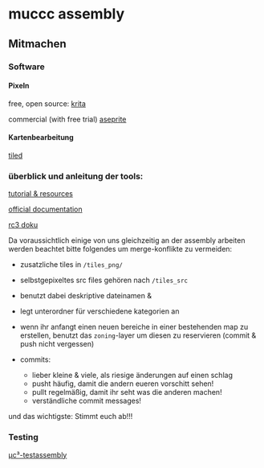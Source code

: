 # muccc assembly

## Mitmachen

### Software
#### Pixeln

free, open source: [krita](https://krita.org/)

commercial (with free trial) [aseprite](https://www.aseprite.org/)

#### Kartenbearbeitung

[tiled](https://www.mapeditor.org/)

### überblick und anleitung der tools:
[tutorial & resources](https://codimd.c3d2.de/WA-Zone-Einstieg-06)

[official documentation](https://workadventu.re/map-building/)

[rc3 doku](https://howto.rc3.world)


Da voraussichtlich einige von uns gleichzeitig an der assembly arbeiten werden beachtet bitte folgendes um merge-konflikte zu vermeiden:

* zusatzliche tiles in `/tiles_png/`
* selbstgepixeltes src files gehören nach `/tiles_src`
* benutzt dabei deskriptive dateinamen &
* legt unterordner für verschiedene kategorien an

* wenn ihr anfangt einen neuen bereiche in einer bestehenden map zu erstellen, benutzt das `zoning`-layer um diesen zu reservieren (commit & push nicht vergessen)

* commits:
  * lieber kleine & viele, als riesige änderungen auf einen schlag
  * pusht häufig, damit die andern eueren vorschitt sehen!
  * pullt regelmäßig, damit ihr seht was die anderen machen!
  * verständliche commit messages!

und das wichtigste: Stimmt euch ab!!!

### Testing
[µc³-testassembly](http://play.world.fem-net.de/_/global/raw.githubusercontent.com/muccc/rc3test/master/main.json)
